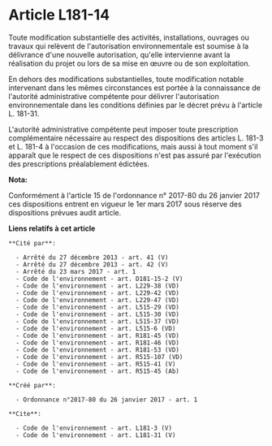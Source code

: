 # Article L181-14

Toute modification substantielle des activités, installations, ouvrages ou travaux qui relèvent de l'autorisation
environnementale est soumise à la délivrance d'une nouvelle autorisation, qu'elle intervienne avant la réalisation du projet
ou lors de sa mise en œuvre ou de son exploitation. 

En dehors des modifications substantielles, toute modification notable intervenant dans les mêmes circonstances est portée à
la connaissance de l'autorité administrative compétente pour délivrer l'autorisation environnementale dans les conditions
définies par le décret prévu à l'article L. 181-31. 

L'autorité administrative compétente peut imposer toute prescription complémentaire nécessaire au respect des dispositions
des articles L. 181-3 et L. 181-4 à l'occasion de ces modifications, mais aussi à tout moment s'il apparaît que le respect de
ces dispositions n'est pas assuré par l'exécution des prescriptions préalablement édictées.

**Nota:**

Conformément à l'article 15 de l'ordonnance n° 2017-80 du 26 janvier 2017 ces dispositions entrent en vigueur le 1er mars
2017 sous réserve des dispositions prévues audit article.

**Liens relatifs à cet article**

	**Cité par**:

	  - Arrêté du 27 décembre 2013 - art. 41 (V)
	  - Arrêté du 27 décembre 2013 - art. 42 (V)
	  - Arrêté du 23 mars 2017 - art. 1
	  - Code de l'environnement - art. D181-15-2 (V)
	  - Code de l'environnement - art. L229-38 (VD)
	  - Code de l'environnement - art. L229-42 (VD)
	  - Code de l'environnement - art. L229-47 (VD)
	  - Code de l'environnement - art. L515-29 (VD)
	  - Code de l'environnement - art. L515-30 (VD)
	  - Code de l'environnement - art. L515-37 (VD)
	  - Code de l'environnement - art. L515-6 (VD)
	  - Code de l'environnement - art. R181-45 (VD)
	  - Code de l'environnement - art. R181-46 (VD)
	  - Code de l'environnement - art. R181-53 (VD)
	  - Code de l'environnement - art. R515-107 (VD)
	  - Code de l'environnement - art. R515-41 (V)
	  - Code de l'environnement - art. R515-45 (Ab)

	**Créé par**:

	  - Ordonnance n°2017-80 du 26 janvier 2017 - art. 1

	**Cite**:

	  - Code de l'environnement - art. L181-3 (V)
	  - Code de l'environnement - art. L181-31 (V)
